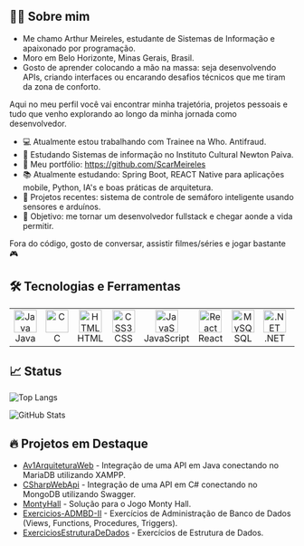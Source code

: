 ## 👨‍💻 Sobre mim

* Me chamo Arthur Meireles, estudante de Sistemas de Informação e apaixonado por programação.
* Moro em Belo Horizonte, Minas Gerais, Brasil.
* Gosto de aprender colocando a mão na massa: seja desenvolvendo APIs, criando interfaces ou encarando desafios técnicos que me tiram da zona de conforto.

Aqui no meu perfil você vai encontrar minha trajetória, projetos pessoais e tudo que venho explorando ao longo da minha jornada como desenvolvedor.

- 💻 Atualmente estou trabalhando com Trainee na Who. Antifraud.
- 🌱 Estudando Sistemas de informação no Instituto Cultural Newton Paiva.
- 🔗 Meu portfólio: https://github.com/ScarMeireles
- 📚 Atualmente estudando: Spring Boot, REACT Native para aplicações mobile, Python, IA's e boas práticas de arquitetura.
- 🚀 Projetos recentes: sistema de controle de semáforo inteligente usando sensores e arduínos.
- 🎯 Objetivo: me tornar um desenvolvedor fullstack e chegar aonde a vida permitir.

Fora do código, gosto de conversar, assistir filmes/séries e jogar bastante 🎮



## 🛠️ Tecnologias e Ferramentas

<table>
  <tr>
    <td align="center">
      <img src="https://cdn.jsdelivr.net/gh/devicons/devicon/icons/java/java-original.svg" width="40" alt="Java"/>
      <br>Java
    </td>
    <td align="center">
      <img src="https://cdn.jsdelivr.net/gh/devicons/devicon/icons/c/c-original.svg" width="40" alt="C"/>
      <br>C
    </td>
    <td align="center">
      <img src="https://cdn.jsdelivr.net/gh/devicons/devicon/icons/html5/html5-original.svg" width="40" alt="HTML5"/>
      <br>HTML
    </td>
    <td align="center">
      <img src="https://cdn.jsdelivr.net/gh/devicons/devicon/icons/css3/css3-original.svg" width="40" alt="CSS3"/>
      <br>CSS
    </td>
    <td align="center">
      <img src="https://cdn.jsdelivr.net/gh/devicons/devicon/icons/javascript/javascript-original.svg" width="40" alt="JavaScript"/>
      <br>JavaScript
    </td>
    <td align="center">
      <img src="https://cdn.jsdelivr.net/gh/devicons/devicon/icons/react/react-original.svg" width="40" alt="React"/>
      <br>React
    </td>
    <td align="center">
      <img src="https://cdn.jsdelivr.net/gh/devicons/devicon/icons/mysql/mysql-original.svg" width="40" alt="MySQL / SQL"/>
      <br>SQL
    </td>
    <td align="center">
      <img src="https://cdn.jsdelivr.net/gh/devicons/devicon/icons/dot-net/dot-net-original.svg" width="40" alt=".NET"/>
      <br>.NET
    </td>
    <td align="center">
      <img src="https://cdn.jsdelivr.net/gh/devicons/devicon/icons/python/python-original.svg" width="40" alt="Python"/>
      <br>Python
    </td>
    <td align="center">
      <img src="https://cdn.jsdelivr.net/gh/devicons/devicon/icons/csharp/csharp-original.svg" width="40" alt="C#"/>
      <br>C#
    </td>
  </tr>
</table>





## 📈 Status
![Top Langs](https://github-readme-stats.vercel.app/api/top-langs/?username=scarmeireles&layout=compact&langs_count=8)

![GitHub Stats](https://github-readme-stats.vercel.app/api?username=scarmeireles&show_icons=true&count_private=true&theme=radical)









## 🔥 Projetos em Destaque
- [Av1ArquiteturaWeb](https://github.com/ScarMeireles/Av1ArquiteturaWeb) - Integração de uma API em Java conectando no MariaDB utilizando XAMPP.
- [CSharpWebApi](https://github.com/ScarMeireles/CSharpWebApi) - Integração de uma API em C# conectando no MongoDB utilizando Swagger.
- [MontyHall](https://github.com/ScarMeireles/MontyHall) - Solução para o Jogo Monty Hall.
- [Exercicios-ADMBD-II](https://github.com/ScarMeireles/Exercicios-ADMBD-II) - Exercícios de Administração de Banco de Dados (Views, Functions, Procedures, Triggers).
- [ExerciciosEstruturaDeDados](https://github.com/ScarMeireles/ExerciciosEstruturaDeDados) - Exercícios de Estrutura de Dados.
